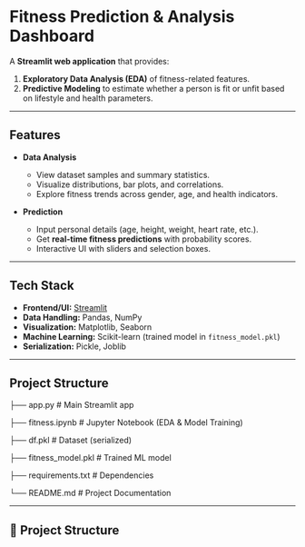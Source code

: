 # Fitness Prediction & Analysis Dashboard

A **Streamlit web application** that provides:  
1. **Exploratory Data Analysis (EDA)** of fitness-related features.  
2. **Predictive Modeling** to estimate whether a person is fit or unfit based on lifestyle and health parameters.

---

## Features

- **Data Analysis**
  - View dataset samples and summary statistics.
  - Visualize distributions, bar plots, and correlations.
  - Explore fitness trends across gender, age, and health indicators.

- **Prediction**
  - Input personal details (age, height, weight, heart rate, etc.).
  - Get **real-time fitness predictions** with probability scores.
  - Interactive UI with sliders and selection boxes.

---

## Tech Stack

- **Frontend/UI:** [Streamlit](https://fitnesspredictionmodel.streamlit.app/)
- **Data Handling:** Pandas, NumPy  
- **Visualization:** Matplotlib, Seaborn  
- **Machine Learning:** Scikit-learn (trained model in `fitness_model.pkl`)  
- **Serialization:** Pickle, Joblib  

---

## Project Structure
├── app.py # Main Streamlit app

├── fitness.ipynb # Jupyter Notebook (EDA & Model Training)

├── df.pkl # Dataset (serialized)

├── fitness_model.pkl # Trained ML model

├── requirements.txt # Dependencies

└── README.md # Project Documentation

---

## 📂 Project Structure

